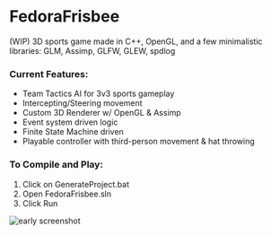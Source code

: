 # FedoraFrisbee
(WIP) 3D sports game made in C++, OpenGL, and a few minimalistic libraries: GLM, Assimp, GLFW, GLEW, spdlog

### Current Features: ###
- Team Tactics AI for 3v3 sports gameplay <br>
- Intercepting/Steering movement <br>
- Custom 3D Renderer w/ OpenGL & Assimp <br>
- Event system driven logic <br>
- Finite State Machine driven <br>
- Playable controller with third-person movement & hat throwing <br>

### To Compile and Play: ###
1. Click on GenerateProject.bat <br>
2. Open FedoraFrisbee.sln <br>
3. Click Run

![early screenshot](https://i.imgur.com/Pe0sZO2.png)
